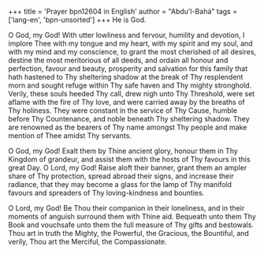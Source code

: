 +++
title = 'Prayer bpn12604 in English'
author = "Abdu'l-Bahá"
tags = ['lang-en', 'bpn-unsorted']
+++
He is God.

O God, my God!  With utter lowliness and fervour, humility and devotion, I implore Thee with my tongue and my heart, with my spirit and my soul, and with my mind and my conscience, to grant the most cherished of all desires, destine the most meritorious of all deeds, and ordain all honour and perfection, favour and beauty, prosperity and salvation for this family that hath hastened to Thy sheltering shadow at the break of Thy resplendent morn and sought refuge within Thy safe haven and Thy mighty stronghold.  Verily, these souls heeded Thy call, drew nigh unto Thy Threshold, were set aflame with the fire of Thy love, and were carried away by the breaths of Thy holiness.  They were constant in the service of Thy Cause, humble before Thy Countenance, and noble beneath Thy sheltering shadow.  They are renowned as the bearers of Thy name amongst Thy people and make mention of Thee amidst Thy servants.

O God, my God!  Exalt them by Thine ancient glory, honour them in Thy Kingdom of grandeur, and assist them with the hosts of Thy favours in this great Day.  O Lord, my God!  Raise aloft their banner, grant them an ampler share of Thy protection, spread abroad their signs, and increase their radiance, that they may become a glass for the lamp of Thy manifold favours and spreaders of Thy loving-kindness and bounties.

O Lord, my God!  Be Thou their companion in their loneliness, and in their moments of anguish surround them with Thine aid.  Bequeath unto them Thy Book and vouchsafe unto them the full measure of Thy gifts and bestowals.  Thou art in truth the Mighty, the Powerful, the Gracious, the Bountiful, and verily, Thou art the Merciful, the Compassionate.
